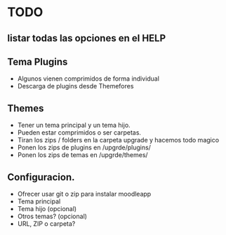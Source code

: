 # TODO

## listar todas las opciones en el HELP

## Tema Plugins
  - Algunos vienen comprimidos de forma individual
  - Descarga de plugins desde Themefores

## Themes
  - Tener un tema principal y un tema hijo.
  - Pueden estar comprimidos o ser carpetas.
  - Tiran los zips / folders en la carpeta upgrade y hacemos todo magico
  - Ponen los zips de plugins en /upgrde/plugins/
  - Ponen los zips de temas en /upgrde/themes/

## Configuracion.
  - Ofrecer usar git o zip para instalar moodleapp
  - Tema principal
  - Tema hijo (opcional)
  - Otros temas? (opcional)
  - URL, ZIP o carpeta?
